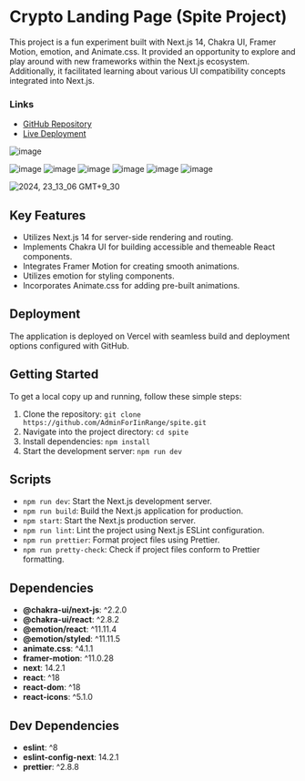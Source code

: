# Crypto Landing Page (Spite Project)

This project is a fun experiment built with Next.js 14, Chakra UI, Framer Motion, emotion, and Animate.css. It provided an opportunity to explore and play around with new frameworks within the Next.js ecosystem. Additionally, it facilitated learning about various UI compatibility concepts integrated into Next.js.


### Links

- [GitHub Repository](https://github.com/AdminForIinRange/spite)
- [Live Deployment](https://spite-two.vercel.app/)

![image](https://github.com/AdminForIinRange/spite/assets/91888685/dcdbe74e-2070-4c68-8732-66c3393dca0f)

![image](https://github.com/AdminForIinRange/spite/assets/91888685/2aa67c6a-5360-4622-8fe3-6d14051b5dea)
![image](https://github.com/AdminForIinRange/spite/assets/91888685/b008c35c-41ab-4389-9579-575df61b24b2)
![image](https://github.com/AdminForIinRange/spite/assets/91888685/53bd46dd-65ba-4776-9721-fe239ee6d258)
![image](https://github.com/AdminForIinRange/spite/assets/91888685/50695ae4-6bc1-40cb-b6e3-0adaf0eb4485)
![image](https://github.com/AdminForIinRange/spite/assets/91888685/2a353f6a-3e5b-4641-9cdf-97f21d61449b)
![image](https://github.com/AdminForIinRange/spite/assets/91888685/10c9ce23-de90-4505-a5eb-7db85e96ce87)

![2024, 23_13_06 GMT+9_30](https://github.com/AdminForIinRange/spite/assets/91888685/12075831-4a63-4479-820e-deb160d72e60)


## Key Features

- Utilizes Next.js 14 for server-side rendering and routing.
- Implements Chakra UI for building accessible and themeable React components.
- Integrates Framer Motion for creating smooth animations.
- Utilizes emotion for styling components.
- Incorporates Animate.css for adding pre-built animations.

## Deployment

The application is deployed on Vercel with seamless build and deployment options configured with GitHub.


## Getting Started

To get a local copy up and running, follow these simple steps:

1. Clone the repository: `git clone https://github.com/AdminForIinRange/spite.git`
2. Navigate into the project directory: `cd spite`
3. Install dependencies: `npm install`
4. Start the development server: `npm run dev`

## Scripts

- `npm run dev`: Start the Next.js development server.
- `npm run build`: Build the Next.js application for production.
- `npm start`: Start the Next.js production server.
- `npm run lint`: Lint the project using Next.js ESLint configuration.
- `npm run prettier`: Format project files using Prettier.
- `npm run pretty-check`: Check if project files conform to Prettier formatting.

## Dependencies

- **@chakra-ui/next-js**: ^2.2.0
- **@chakra-ui/react**: ^2.8.2
- **@emotion/react**: ^11.11.4
- **@emotion/styled**: ^11.11.5
- **animate.css**: ^4.1.1
- **framer-motion**: ^11.0.28
- **next**: 14.2.1
- **react**: ^18
- **react-dom**: ^18
- **react-icons**: ^5.1.0

## Dev Dependencies

- **eslint**: ^8
- **eslint-config-next**: 14.2.1
- **prettier**: ^2.8.8







